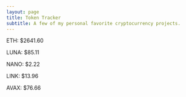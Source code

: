 ```yaml
---
layout: page
title: Token Tracker
subtitle: A few of my personal favorite cryptocurrency projects.
---
```


<!--BEGINCRYPTOINPUT-->
ETH: $2641.60

LUNA: $85.11

NANO: $2.22

LINK: $13.96

AVAX: $76.66

<!--ENDCRYPTOINPUT-->
